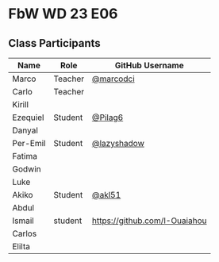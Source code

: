 # FbW WD 23 E06

## Class Participants

| Name | Role | GitHub Username |
|-----|----|--------|
| Marco | Teacher | [@marcodci](https://github.com/marcodci)|
| Carlo | Teacher | |
| Kirill | | |
| Ezequiel | Student | [@Pilag6](https://github.com/Pilag6) |
| Danyal | | |
| Per-Emil| Student |[@lazyshadow](https://github.com/chimikoo)|
| Fatima |||
| Godwin |||
| Luke |||
|Akiko | Student |[@akl51](https://github.com/akl51)|
|Abdul |||
| Ismail |student|https://github.com/I-Ouaiahou|
|Carlos |||
|Elilta |||
